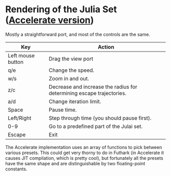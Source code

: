 # Rendering of the Julia Set ([Accelerate version](https://github.com/AccelerateHS/accelerate-examples/tree/master/examples/julia))

Mostly a straightforward port, and most of the controls are the same.

| Key | Action |
| --- | ------ |
| Left mouse button | Drag the view port |
| q/e | Change the speed. |
| w/s | Zoom in and out. |
| z/c | Decrease and increase the radius for determining escape trajectories. |
| a/d | Change iteration limit. |
| Space | Pause time. |
| Left/Right | Step through time (you should pause first). |
| 0-9 | Go to a predefined part of the Julai set. |
| Escape | Exit |

The Accelerate implementation uses an array of functions to pick
between various presets.  This could get very thorny to do in Futhark
(in Accelerate it causes JIT compilation, which is pretty cool), but
fortunately all the presets have the same shape and are
distinguishable by two floating-point constants.
